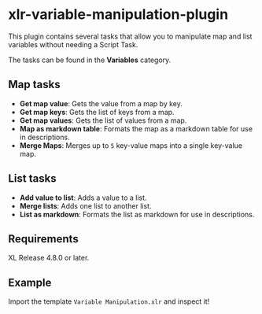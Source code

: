 # xlr-variable-manipulation-plugin

This plugin contains several tasks that allow you to manipulate map and list variables without needing a Script Task.

The tasks can be found in the **Variables** category.

## Map tasks

* **Get map value**:  Gets the value from a map by key.
* **Get map keys**:  Gets the list of keys from a map.
* **Get map values**:  Gets the list of values from a map.
* **Map as markdown table**: Formats the map as a markdown table for use in descriptions.
* **Merge Maps**: Merges up to `5` key-value maps into a single key-value map.

## List tasks

* **Add value to list**:  Adds a value to a list.
* **Merge lists**:  Adds one list to another list.
* **List as markdown**:  Formats the list as markdown for use in descriptions.

## Requirements

XL Release 4.8.0 or later.

## Example

Import the template `Variable Manipulation.xlr` and inspect it!
